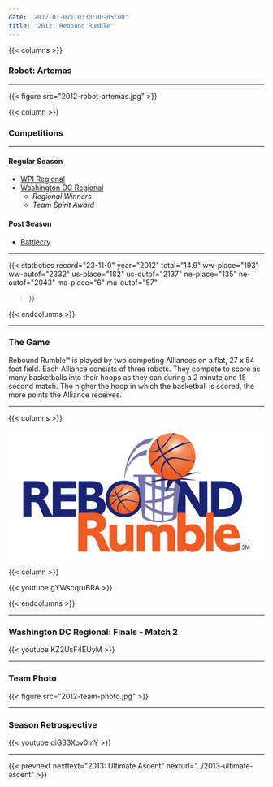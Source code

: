 ```yaml
---
date: '2012-01-07T10:30:00-05:00'
title: '2012: Rebound Rumble'
---
```


{{< columns >}}

### Robot: Artemas

---

{{< figure src="2012-robot-artemas.jpg" >}}

{{< column >}}

### Competitions

---

#### Regular Season

* [WPI Regional](https://www.thebluealliance.com/event/2012wor)
* [Washington DC Regional](https://www.thebluealliance.com/event/2012dc)
  * _Regional Winners_
  * _Team Spirit Award_

#### Post Season

* [Battlecry](https://www.thebluealliance.com/event/2012bc)

---

{{< statbotics
    record="23-11-0" year="2012"
    total="14.9"
    ww-place="193" ww-outof="2332"
    us-place="182" us-outof="2137"
    ne-place="135"  ne-outof="2043"
    ma-place="6"  ma-outof="57"
>}}

{{< endcolumns >}}

---

### The Game

Rebound Rumble℠ is played by two competing Alliances on a flat, 27 x 54 foot field. Each
Alliance consists of three robots. They compete to score as many basketballs into their hoops
as they can during a 2 minute and 15 second match. The higher the hoop in which the
basketball is scored, the more points the Alliance receives.

---

{{< columns >}}

[![Rebound Rumble Logo](rebound-rumble-logo.png)](https://en.wikipedia.org/wiki/Rebound_Rumble)

{{< column >}}

{{< youtube gYWscqruBRA >}}

{{< endcolumns >}}

---

### Washington DC Regional: Finals - Match 2

{{< youtube KZ2UsF4EUyM >}}

---

### Team Photo

{{< figure src="2012-team-photo.jpg" >}}

---

### Season Retrospective

{{< youtube diG33Xov0mY >}}

---

{{< prevnext  nexttext="2013: Ultimate Ascent" nexturl="../2013-ultimate-ascent" >}}